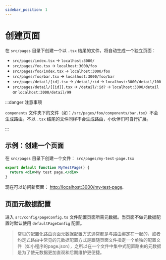 ```yaml
---
sidebar_position: 1
---
```


# 创建页面

在 `src/pages` 目录下创建一个以 `.tsx` 结尾的文件，将自动生成一个独立页面：

- `src/pages/index.tsx` → `localhost:3000/`
- `src/pages/foo.tsx` → `localhost:3000/foo`
- `src/pages/foo/index.tsx` → `localhost:3000/foo`
- `src/pages/foo/bar.tsx` → `localhost:3000/foo/bar`
- `src/pages/detail/[id].tsx` → `/detail/:id` → `localhost:3000/detail/100`
- `src/pages/detail/[[id]].tsx` → `/detail/:id?` → `localhost:3000/detail` or `localhost:3000/detail/99`

:::danger 注意事项

`components` 文件夹下的文件（如：`/src/pages/foo/components/bar.tsx`）不会生成路由。不以 `.tsx` 结尾的文件同样不会生成路由，小伙伴们可自行扩展。

:::

## 示例：创建一个页面

在 `src/pages` 目录下创建一个文件： `src/pages/my-test-page.tsx`

```jsx title="src/pages/my-test-page.tsx"
export default function MyTestPage() {
  return <div>My test page.</div>
}
```

现在可以访问新页面： [http://localhost:3000/my-test-page](http://localhost:3000/my-test-page).

## 页面元数据配置

进入 `src/config/pageConfig.ts` 文件配置页面所需元数据。当页面不做元数据配置时默认使用 `defaultPageConfig` 配置。

> 常见的配置化路由页面元数据配置方式通常都是与路由绑定在一起的，或者约定式路由中常见的元数据配置方式是跟随页面文件指定一个单独的配置文件（如小程序的page.json），之所以在一个文件中集中式配置路由的元数据是为了使元数据更加直观和后期维护更便捷。

